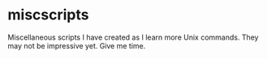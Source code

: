 # miscscripts
Miscellaneous scripts I have created as I learn more Unix commands.
They may not be impressive yet. Give me time.

